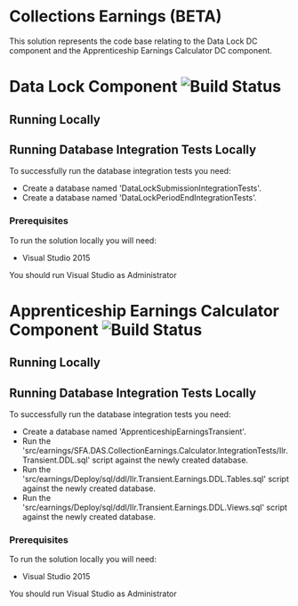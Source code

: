 # Collections Earnings (BETA)

This solution represents the code base relating to the Data Lock DC component and the Apprenticeship Earnings Calculator DC component.

# Data Lock Component ![Build Status](https://sfa-gov-uk.visualstudio.com/_apis/public/build/definitions/c39e0c0b-7aff-4606-b160-3566f3bbce23/126/badge)

## Running Locally

## Running Database Integration Tests Locally

To successfully run the database integration tests you need:
* Create a database named 'DataLockSubmissionIntegrationTests'.
* Create a database named 'DataLockPeriodEndIntegrationTests'.

### Prerequisites

To run the solution locally you will need:
* Visual Studio 2015

You should run Visual Studio as Administrator

# Apprenticeship Earnings Calculator Component ![Build Status](https://sfa-gov-uk.visualstudio.com/_apis/public/build/definitions/c39e0c0b-7aff-4606-b160-3566f3bbce23/147/badge)

## Running Locally

## Running Database Integration Tests Locally

To successfully run the database integration tests you need:
* Create a database named 'ApprenticeshipEarningsTransient'.
* Run the 'src/earnings/SFA.DAS.CollectionEarnings.Calculator.IntegrationTests/Ilr.Transient.DDL.sql' script against the newly created database.
* Run the 'src/earnings/Deploy/sql/ddl/Ilr.Transient.Earnings.DDL.Tables.sql' script against the newly created database.
* Run the 'src/earnings/Deploy/sql/ddl/Ilr.Transient.Earnings.DDL.Views.sql' script against the newly created database.

### Prerequisites

To run the solution locally you will need:
* Visual Studio 2015

You should run Visual Studio as Administrator



